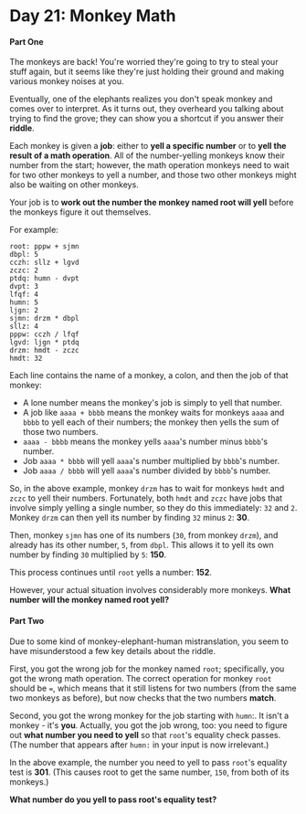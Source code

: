 Day 21: Monkey Math
===================

#### Part One

The monkeys are back! You're worried they're going to try to steal your stuff
again, but it seems like they're just holding their ground and making various
monkey noises at you.

Eventually, one of the elephants realizes you don't speak monkey and comes over
to interpret. As it turns out, they overheard you talking about trying to find
the grove; they can show you a shortcut if you answer their **riddle**.

Each monkey is given a **job**: either to **yell a specific number** or to
**yell the result of a math operation**. All of the number-yelling monkeys know
their number from the start; however, the math operation monkeys need to wait
for two other monkeys to yell a number, and those two other monkeys might also
be waiting on other monkeys.

Your job is to **work out the number the monkey named root will yell** before
the monkeys figure it out themselves.

For example:

```
root: pppw + sjmn
dbpl: 5
cczh: sllz + lgvd
zczc: 2
ptdq: humn - dvpt
dvpt: 3
lfqf: 4
humn: 5
ljgn: 2
sjmn: drzm * dbpl
sllz: 4
pppw: cczh / lfqf
lgvd: ljgn * ptdq
drzm: hmdt - zczc
hmdt: 32
```

Each line contains the name of a monkey, a colon, and then the job of that
monkey:

* A lone number means the monkey's job is simply to yell that number.
* A job like `aaaa + bbbb` means the monkey waits for monkeys `aaaa` and `bbbb`
  to yell each of their numbers; the monkey then yells the sum of those two
  numbers.
* `aaaa - bbbb` means the monkey yells `aaaa`'s number minus `bbbb`'s number.
* Job `aaaa * bbbb` will yell `aaaa`'s number multiplied by `bbbb`'s number.
* Job `aaaa / bbbb` will yell `aaaa`'s number divided by `bbbb`'s number.

So, in the above example, monkey `drzm` has to wait for monkeys `hmdt` and
`zczc` to yell their numbers. Fortunately, both `hmdt` and `zczc` have jobs
that involve simply yelling a single number, so they do this immediately: `32`
and `2`. Monkey `drzm` can then yell its number by finding `32` minus `2`:
**30**.

Then, monkey `sjmn` has one of its numbers (`30`, from monkey `drzm`), and
already has its other number, `5`, from `dbpl`. This allows it to yell its own
number by finding `30` multiplied by `5`: **150**.

This process continues until `root` yells a number: **152**.

However, your actual situation involves considerably more monkeys. **What
number will the monkey named root yell?**

#### Part Two

Due to some kind of monkey-elephant-human mistranslation, you seem to have
misunderstood a few key details about the riddle.

First, you got the wrong job for the monkey named `root`; specifically, you got
the wrong math operation. The correct operation for monkey `root` should be
`=`, which means that it still listens for two numbers (from the same two
monkeys as before), but now checks that the two numbers **match**.

Second, you got the wrong monkey for the job starting with `humn`:. It isn't a
monkey - it's **you**. Actually, you got the job wrong, too: you need to figure
out **what number you need to yell** so that `root`'s equality check passes.
(The number that appears after `humn:` in your input is now irrelevant.)

In the above example, the number you need to yell to pass `root`'s equality
test is **301**. (This causes root to get the same number, `150`, from both of
its monkeys.)

**What number do you yell to pass root's equality test?**

